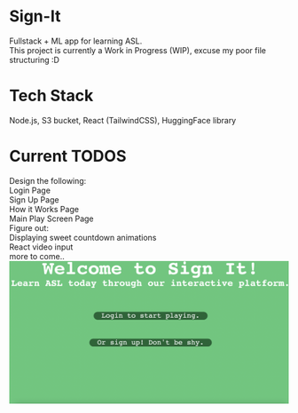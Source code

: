 # Sign-It
Fullstack + ML app for learning ASL.\
This project is currently a Work in Progress (WIP), excuse my poor file structuring :D

# Tech Stack
Node.js, S3 bucket, React (TailwindCSS), HuggingFace library


# Current TODOS
Design the following:\
Login Page\
Sign Up Page\
How it Works Page\
Main Play Screen Page\
Figure out:\
Displaying sweet countdown animations\
React video input\
more to come..
![Landing Page](land_page.png)
